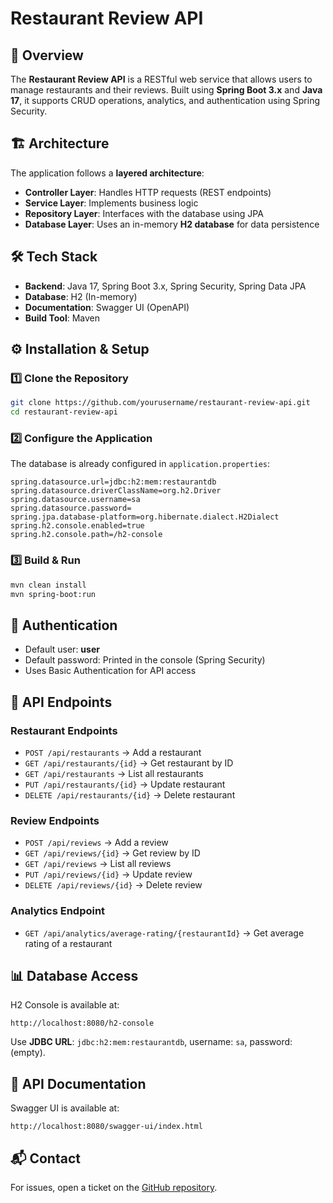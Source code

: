 # Restaurant Review API

## 📌 Overview
The **Restaurant Review API** is a RESTful web service that allows users to manage restaurants and their reviews. Built using **Spring Boot 3.x** and **Java 17**, it supports CRUD operations, analytics, and authentication using Spring Security.

## 🏗️ Architecture
The application follows a **layered architecture**:
- **Controller Layer**: Handles HTTP requests (REST endpoints)
- **Service Layer**: Implements business logic
- **Repository Layer**: Interfaces with the database using JPA
- **Database Layer**: Uses an in-memory **H2 database** for data persistence

## 🛠️ Tech Stack
- **Backend**: Java 17, Spring Boot 3.x, Spring Security, Spring Data JPA
- **Database**: H2 (In-memory)
- **Documentation**: Swagger UI (OpenAPI)
- **Build Tool**: Maven

## ⚙️ Installation & Setup
### 1️⃣ Clone the Repository
```sh
git clone https://github.com/yourusername/restaurant-review-api.git
cd restaurant-review-api
```

### 2️⃣ Configure the Application
The database is already configured in `application.properties`:
```properties
spring.datasource.url=jdbc:h2:mem:restaurantdb
spring.datasource.driverClassName=org.h2.Driver
spring.datasource.username=sa
spring.datasource.password=
spring.jpa.database-platform=org.hibernate.dialect.H2Dialect
spring.h2.console.enabled=true
spring.h2.console.path=/h2-console
```

### 3️⃣ Build & Run
```sh
mvn clean install
mvn spring-boot:run
```

## 🔑 Authentication
- Default user: **user**
- Default password: Printed in the console (Spring Security)
- Uses Basic Authentication for API access

## 📌 API Endpoints
### **Restaurant Endpoints**
- `POST /api/restaurants` → Add a restaurant
- `GET /api/restaurants/{id}` → Get restaurant by ID
- `GET /api/restaurants` → List all restaurants
- `PUT /api/restaurants/{id}` → Update restaurant
- `DELETE /api/restaurants/{id}` → Delete restaurant

### **Review Endpoints**
- `POST /api/reviews` → Add a review
- `GET /api/reviews/{id}` → Get review by ID
- `GET /api/reviews` → List all reviews
- `PUT /api/reviews/{id}` → Update review
- `DELETE /api/reviews/{id}` → Delete review

### **Analytics Endpoint**
- `GET /api/analytics/average-rating/{restaurantId}` → Get average rating of a restaurant

## 📊 Database Access
H2 Console is available at:
```
http://localhost:8080/h2-console
```
Use **JDBC URL**: `jdbc:h2:mem:restaurantdb`, username: `sa`, password: (empty).

## 📖 API Documentation
Swagger UI is available at:
```
http://localhost:8080/swagger-ui/index.html
```

## 📬 Contact
For issues, open a ticket on the [GitHub repository](https://github.com/yourusername/restaurant-review-api/issues).